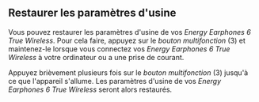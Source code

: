## Restaurer les paramètres d'usine

Vous pouvez restaurer les paramètres d'usine de vos *Energy Earphones 6 True Wireless*. Pour cela faire, appuyez sur le *bouton multifonction* (3) et maintenez-le lorsque vous connectez vos *Energy Earphones 6 True Wireless* à votre ordinateur ou a une prise de courant.

Appuyez brièvement plusieurs fois sur le *bouton multifonction* (3) jusqu'à ce que l'appareil s'allume. Les paramètres d'usine de vos *Energy Earphones 6 True Wireless* seront alors restaurés.
